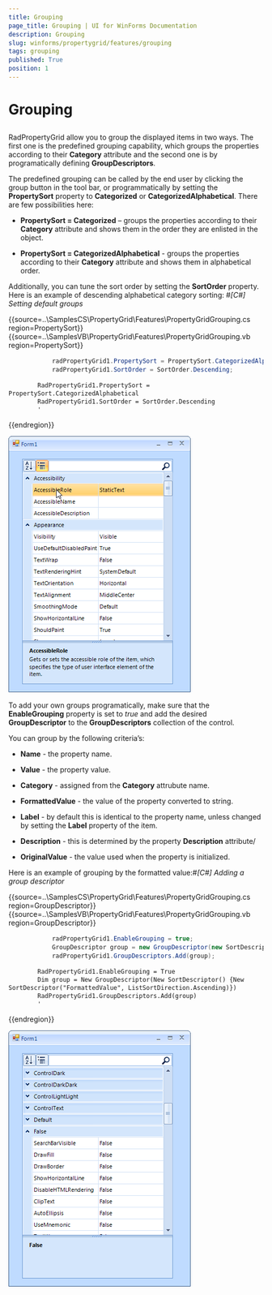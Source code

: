 ```yaml
---
title: Grouping
page_title: Grouping | UI for WinForms Documentation
description: Grouping
slug: winforms/propertygrid/features/grouping
tags: grouping
published: True
position: 1
---
```


# Grouping



## 

RadPropertyGrid allow you to group the displayed items in two ways. The first one is the predefined grouping capability,
        	which groups the properties according to their __Category__ attribute and the second one is by programatically 
        	defining __GroupDescriptors__.
        

The predefined grouping can be called by the end user by clicking the group button in the tool bar,
        	or programmatically by setting the __PropertySort__ property to __Categorized__
        	or __CategorizedAlphabetical__. There are few possibilities here:
        	

* __PropertySort = Categorized__ – groups the properties according to their __Category__
        			attribute and shows them in the order they are enlisted in the object.

* __PropertySort = CategorizedAlphabetical__ - groups the properties according to their 
    	    		__Category__ attribute and shows them in alphabetical order.

Additionally, you can tune the sort order by setting the __SortOrder__ property.
        	Here is an example of descending alphabetical category sorting:
        #_[C#] Setting default groups_

	



{{source=..\SamplesCS\PropertyGrid\Features\PropertyGridGrouping.cs region=PropertySort}} 
{{source=..\SamplesVB\PropertyGrid\Features\PropertyGridGrouping.vb region=PropertySort}} 

````C#
            radPropertyGrid1.PropertySort = PropertySort.CategorizedAlphabetical;
            radPropertyGrid1.SortOrder = SortOrder.Descending;
````
````VB.NET
        RadPropertyGrid1.PropertySort = PropertySort.CategorizedAlphabetical
        RadPropertyGrid1.SortOrder = SortOrder.Descending
        '
````

{{endregion}} 


![propertygrid-features-grouping 001](images/propertygrid-features-grouping001.png)

To add your own groups programatically, make sure that the __EnableGrouping__ property is set to 
        	*true* and add the desired __GroupDescriptor__ to the 
        	__GroupDescriptors__ collection of the control.
        

You can group by the following criteria’s: 

* __Name__ - the property name.

* __Value__ - the property value.

* __Category__ - assigned from the __Category__ attrubute name.

* __FormattedValue__ - the value of the property converted to string.

* __Label__ - by default this is identical to the property name, unless
        				changed by setting the __Label__ property of the item.

* __Description__ - this is determined by the property __Description__ attribute/

* __OriginalValue__ - the value used when the property is initialized.

Here is an example of grouping by the formatted value:#_[C#] Adding a group descriptor_

	



{{source=..\SamplesCS\PropertyGrid\Features\PropertyGridGrouping.cs region=GroupDescriptor}} 
{{source=..\SamplesVB\PropertyGrid\Features\PropertyGridGrouping.vb region=GroupDescriptor}} 

````C#
            radPropertyGrid1.EnableGrouping = true;
            GroupDescriptor group = new GroupDescriptor(new SortDescriptor[] { new SortDescriptor("FormattedValue", ListSortDirection.Ascending) });
            radPropertyGrid1.GroupDescriptors.Add(group);
````
````VB.NET
        RadPropertyGrid1.EnableGrouping = True
        Dim group = New GroupDescriptor(New SortDescriptor() {New SortDescriptor("FormattedValue", ListSortDirection.Ascending)})
        RadPropertyGrid1.GroupDescriptors.Add(group)
        '
````

{{endregion}} 


![propertygrid-features-grouping 002](images/propertygrid-features-grouping002.png)

